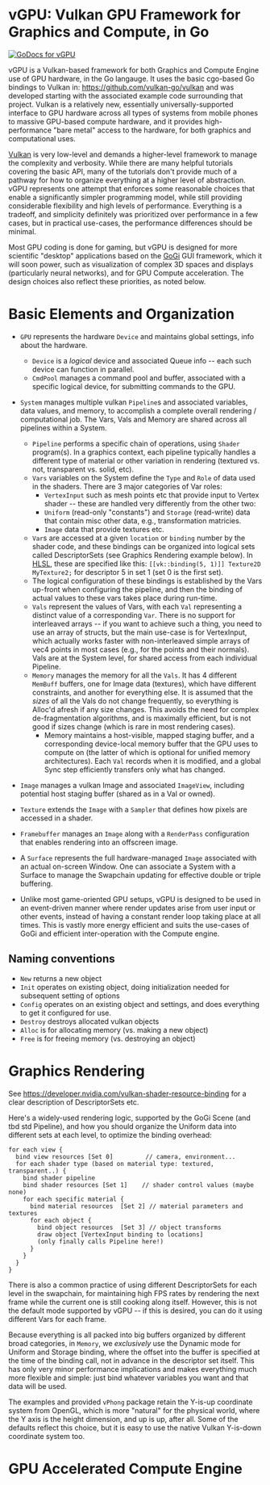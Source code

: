 # vGPU: Vulkan GPU Framework for Graphics and Compute, in Go

[![GoDocs for vGPU](https://pkg.go.dev/badge/github.com/goki/vgpu.svg)](https://pkg.go.dev/github.com/goki/vgpu)

vGPU is a Vulkan-based framework for both Graphics and Compute Engine use of GPU hardware, in the Go langauge.  It uses the basic cgo-based Go bindings to Vulkan in: https://github.com/vulkan-go/vulkan and was developed starting with the associated example code surrounding that project.  Vulkan is a relatively new, essentially universally-supported interface to GPU hardware across all types of systems from mobile phones to massive GPU-based compute hardware, and it provides high-performance "bare metal" access to the hardware, for both graphics and computational uses.

[Vulkan](https://www.vulkan.org) is very low-level and demands a higher-level framework to manage the complexity and verbosity.  While there are many helpful tutorials covering the basic API, many of the tutorials don't provide much of a pathway for how to organize everything at a higher level of abstraction.  vGPU represents one attempt that enforces some reasonable choices that enable a significantly simpler programming model, while still providing considerable flexibility and high levels of performance.  Everything is a tradeoff, and simplicity definitely was prioritized over performance in a few cases, but in practical use-cases, the performance differences should be minimal.

Most GPU coding is done for gaming, but vGPU is designed for more scientific "desktop" applications based on the [GoGi](https://github.com/goki/gi) GUI framework, which it will soon power, such as visualization of complex 3D spaces and displays (particularly neural networks), and for GPU Compute acceleration.  The design choices also reflect these priorities, as noted below.

# Basic Elements and Organization

* `GPU` represents the hardware `Device` and maintains global settings, info about the hardware.
    + `Device` is a *logical* device and associated Queue info -- each such device can function in parallel.
    + `CmdPool` manages a command pool and buffer, associated with a specific logical device, for submitting commands to the GPU.

* `System` manages multiple vulkan `Pipeline`s and associated variables, data values, and memory, to accomplish a complete overall rendering / computational job.  The Vars, Vals and Memory are shared across all pipelines within a System.
    + `Pipeline` performs a specific chain of operations, using `Shader` program(s).  In a graphics context, each pipeline typically handles a different type of material or other variation in rendering (textured vs. not, transparent vs. solid, etc).
    + `Vars` variables on the System define the `Type` and `Role` of data used in the shaders.  There are 3 major categories of Var roles:
        - `VertexInput` such as mesh points etc that provide input to Vertex shader -- these are handled very differently from the other two: 
        - `Uniform` (read-only "constants") and `Storage` (read-write) data that contain misc other data, e.g., transformation matricies.
        - `Image` data that provide textures etc.
    + `Var`s are accessed at a given `location` or `binding` number by the shader code, and these bindings can be organized into logical sets called DescriptorSets (see Graphics Rendering example below).  In [HLSL](https://www.lei.chat/posts/hlsl-for-vulkan-resources/), these are specified like this: `[[vk::binding(5, 1)]] Texture2D MyTexture2;` for descriptor 5 in set 1 (set 0 is the first set).
    + The logical configuration of these bindings is established by the Vars up-front when configuring the pipeline, and then the binding of actual values to these vars takes place during run-time.
    + `Vals` represent the values of Vars, with each `Val` representing a distinct value of a corresponding `Var`.  There is no support for interleaved arrays -- if you want to achieve such a thing, you need to use an array of structs, but the main use-case is for VertexInput, which actually works faster with non-interleaved simple arrays of vec4 points in most cases (e.g., for the points and their normals).  Vals are at the System level, for shared access from each individual Pipeline.
    + `Memory` manages the memory for all the `Vals`.  It has 4 different `MemBuff` buffers, one for Image data (textures), which have different constraints, and another for everything else.  It is assumed that the *sizes* of all the Vals do not change frequently, so everything is Alloc'd afresh if any size changes.  This avoids the need for complex de-fragmentation algorithms, and is maximally efficient, but is not good if sizes change (which is rare in most rendering cases).
        + Memory maintains a host-visible, mapped staging buffer, and a corresponding device-local memory buffer that the GPU uses to compute on (the latter of which is optional for unified memory architectures).  Each `Val` records when it is modified, and a global Sync step efficiently transfers only what has changed.

* `Image` manages a vulkan Image and associated `ImageView`, including potential host staging buffer (shared as in a Val or owned).
* `Texture` extends the `Image` with a `Sampler` that defines how pixels are accessed in a shader.
* `Framebuffer` manages an `Image` along with a `RenderPass` configuration that enables rendering into an offscreen image.

* A `Surface` represents the full hardware-managed `Image` associated with an actual on-screen Window.  One can associate a System with a Surface to manage the Swapchain updating for effective double or triple buffering.

* Unlike most game-oriented GPU setups, vGPU is designed to be used in an event-driven manner where render updates arise from user input or other events, instead of having a constant render loop taking place at all times.  This is vastly more energy efficient and suits the use-cases of GoGi and efficient inter-operation with the Compute engine.

## Naming conventions

* `New` returns a new object
* `Init` operates on existing object, doing initialization needed for subsequent setting of options
* `Config` operates on an existing object and settings, and does everything to get it configured for use.
* `Destroy` destroys allocated vulkan objects
* `Alloc` is for allocating memory (vs. making a new object)
* `Free` is for freeing memory (vs. destroying an object)

# Graphics Rendering

See https://developer.nvidia.com/vulkan-shader-resource-binding for a clear description of DescriptorSets etc.

Here's a widely-used rendering logic, supported by the GoGi Scene (and tbd std Pipeline), and how you should organize the Uniform data into different sets at each level, to optimize the binding overhead:

```
for each view {
  bind view resources [Set 0]         // camera, environment...
  for each shader type (based on material type: textured, transparent..) {
    bind shader pipeline  
    bind shader resources [Set 1]    // shader control values (maybe none)
    for each specific material {
      bind material resources  [Set 2] // material parameters and textures
      for each object {
        bind object resources  [Set 3] // object transforms
        draw object [VertexInput binding to locations]
        (only finally calls Pipeline here!)
      }
    }
  }
}
```

There is also a common practice of using different DescriptorSets for each level in the swapchain, for maintaining high FPS rates by rendering the next frame while the current one is still cooking along itself.  However, this is not the default mode supported by vGPU -- if this is desired, you can do it using different Vars for each frame.

Because everything is all packed into big buffers organized by different broad categories, in `Memory`, we *exclusively* use the Dynamic mode for Uniform and Storage binding, where the offset into the buffer is specified at the time of the binding call, not in advance in the descriptor set itself.  This has only very minor performance implications and makes everything much more flexible and simple: just bind whatever variables you want and that data will be used.

The examples and provided `vPhong` package retain the Y-is-up coordinate system from OpenGL, which is more "natural" for the physical world, where the Y axis is the height dimension, and up is up, after all.  Some of the defaults reflect this choice, but it is easy to use the native Vulkan Y-is-down coordinate system too.

# GPU Accelerated Compute Engine


